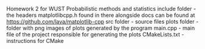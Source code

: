Homework 2 for WUST Probabilistic methods and statistics 
include folder - the headers
  matplotlibcpp.h found in there alongside docs can be found at https://github.com/lava/matplotlib-cpp
src folder - source files
plots folder - folder with png images of plots generated by the program
main.cpp - main file of the project responsible for generating the plots
CMakeLists.txt - instructions for CMake
